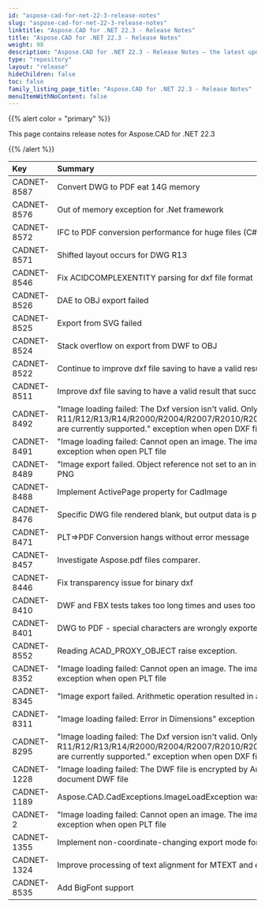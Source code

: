 ```yaml
---
id: "aspose-cad-for-net-22-3-release-notes"
slug: "aspose-cad-for-net-22-3-release-notes"
linktitle: "Aspose.CAD for .NET 22.3 - Release Notes"
title: "Aspose.CAD for .NET 22.3 - Release Notes"
weight: 98
description: "Aspose.CAD for .NET 22.3 - Release Notes – the latest updates and fixes."
type: "repository"
layout: "release"
hideChildren: false
toc: false
family_listing_page_title: "Aspose.CAD for .NET 22.3 - Release Notes"
menuItemWithNoContent: false
---
```


{{% alert color = "primary" %}}

This page contains release notes for Aspose.CAD for .NET 22.3

{{% /alert %}}


|**Key**|**Summary**|**Category**|
| :- | :- | :- |
| CADNET-8587 | Convert DWG to PDF eat 14G memory | Enhancement |
| CADNET-8576 | Out of memory exception for .Net framework | Enhancement |
| CADNET-8572 | IFC to PDF conversion performance for huge files (C# .NET) | Enhancement |
| CADNET-8571 | Shifted layout occurs for DWG R13 | Enhancement |
| CADNET-8546 | Fix ACIDCOMPLEXENTITY parsing for dxf file format | Enhancement |
| CADNET-8526 | DAE to OBJ export failed | Enhancement |
| CADNET-8525 | Export from SVG failed | Enhancement |
| CADNET-8524 | Stack overflow on export from DWF to OBJ | Enhancement |
| CADNET-8522 | Continue to improve dxf file saving to have a valid result that successfully opens with Autocad. | Enhancement |
| CADNET-8511 | Improve dxf file saving to have a valid result that successfully opens with Autocad | Enhancement |
| CADNET-8492 | "Image loading failed: The Dxf version isn't valid. Only Dxf: R11/R12/R13/R14/R2000/R2004/R2007/R2010/R2013/R2014/R2015/R2016/R2017/R2018/R2019/R2020 are currently supported." exception when open DXF file | Enhancement |
| CADNET-8491 | "Image loading failed: Cannot open an image. The image file format may be not supported at the moment." exception when open PLT file | Enhancement |
| CADNET-8489 | "Image export failed. Object reference not set to an instance of an object." exception when rendering DWF to PNG | Enhancement |
| CADNET-8488 | Implement ActivePage property for CadImage | Enhancement |
| CADNET-8476 | Specific DWG file rendered blank, but output data is present. | Enhancement |
| CADNET-8471 | PLT=>PDF Conversion hangs without error message | Enhancement |
| CADNET-8457 | Investigate Aspose.pdf files comparer. | Enhancement |
| CADNET-8446 | Fix transparency issue for binary dxf | Enhancement |
| CADNET-8410 | DWF and FBX tests takes too long times and uses too much memory. | Enhancement |
| CADNET-8401 | DWG to PDF - special characters are wrongly exported | Enhancement |
| CADNET-8552 | Reading ACAD_PROXY_OBJECT raise exception. | Enhancement |
| CADNET-8352 | "Image loading failed: Cannot open an image. The image file format may be not supported at the moment." exception when open PLT file | Enhancement |
| CADNET-8345 | "Image export failed. Arithmetic operation resulted in an overflow." exception when rendering DWG to PNG | Enhancement |
| CADNET-8311 | "Image loading failed: Error in Dimensions" exception when open DXF file | Enhancement |
| CADNET-8295 | "Image loading failed: The Dxf version isn't valid. Only Dxf: R11/R12/R13/R14/R2000/R2004/R2007/R2010/R2013/R2014/R2015/R2016/R2017/R2018/R2019/R2020 are currently supported." exception when open DXF file | Enhancement |
| CADNET-1228 | "Image loading failed: The DWF file is encrypted by Autodesk security toolkit." exception when open document DWF file | Enhancement |
| CADNET-1189 | Aspose.CAD.CadExceptions.ImageLoadException was thrown when loading DGN file | Enhancement |
| CADNET-2 | "Image loading failed: Cannot open an image. The image file format may be not supported at the moment." exception when open PLT file | Enhancement |
| CADNET-1355 | Implement non-coordinate-changing export mode for export to 3D formats. | Enhancement |
| CADNET-1324 | Improve processing of text alignment for MTEXT and extraction of text from associated XRECORD | Enhancement |
| CADNET-8535 | Add BigFont support | Feature |
